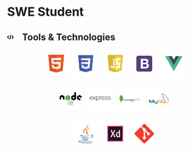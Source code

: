 # SWE Student

## <img style="margin-right: 15px; fill:red" src="imgs/coding.svg" alt="HTML"  height="15"/> Tools & Technologies

<p align="center">
      <img src="svg/yArfaj-HTML.svg" alt="HTML" height="65"/> 
      <img src="svg/yArfaj-CSS.svg" alt="CSS" height="65"/> 
      <img src="svg/yArfaj-Javascript.svg" alt="Javascript" height="65"/>
      <img src="svg/yArfaj-bootstrap.svg" alt="bootstrap" height="65"/>
      <img src="svg/yArfaj-vue.svg" alt="vue" height="65"/>
</p>
<p align="center">
      <img src="svg/yArfaj-node.svg" alt="node" height="65"/>
      <img src="svg/yArfaj-express.svg" alt="express" height="65"/>
      <img src="svg/yArfaj-mongodb.svg" alt="mongodb" height="65"/>
      <img src="svg/yArfaj-mysql.svg" alt="mysql" height="65"/>
</p>
<p align="center">
      <img src="svg/yArfaj-java.svg" alt="java" height="65"/>
      <img src="svg/yArfaj-adopexd.svg" alt="adopexd" height="65"/>
      <img src="svg/yArfaj-git.svg" alt="git" height="65"/>
</p>
